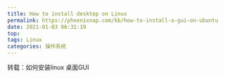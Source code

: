 ```yaml
---
title: How to install desktop on Linux
permalink: https://phoenixnap.com/kb/how-to-install-a-gui-on-ubuntu
date: 2021-01-03 06:31:19
top:
tags: Linux
categories: 操作系统
---
```


转载：如何安装linux 桌面GUI